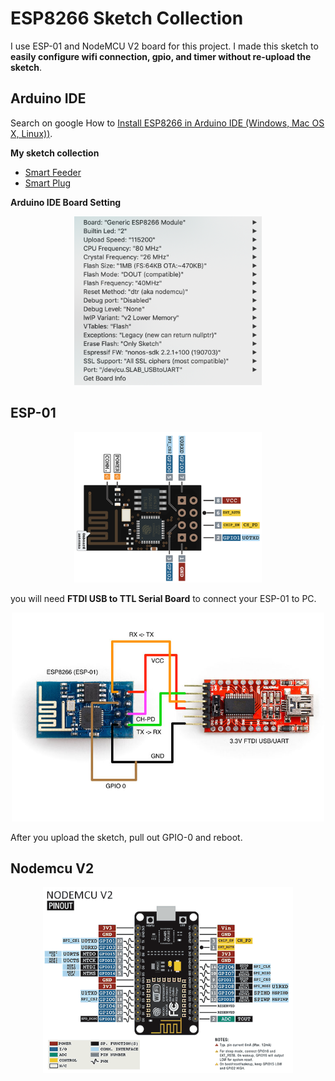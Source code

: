 # ESP8266 Sketch Collection

I use ESP-01 and NodeMCU V2 board for this project. I made this sketch to **easily configure wifi connection, gpio, and timer without re-upload the sketch**.

## Arduino IDE

Search on google How to [Install ESP8266 in Arduino IDE (Windows, Mac OS X, Linux))](https://www.google.com/search?q=Install+ESP8266+in+Arduino+IDE+(Windows%2C+Mac+OS+X%2C+Linux)&oq=Install+ESP8266+in+Arduino+IDE+(Windows%2C+Mac+OS+X%2C+Linux)&aqs=chrome..69i57j69i60.567j0j9&sourceid=chrome&ie=UTF-8).

**My sketch collection**

- [Smart Feeder](https://github.com/ariyanki/esp8266/tree/master/feeding_timer)
- [Smart Plug](https://github.com/ariyanki/esp8266/tree/master/smart_plug)

**Arduino IDE Board Setting**
<p align="center">
  <img src="https://raw.githubusercontent.com/ariyanki/esp8266/master/Docs/image/board-setting.png" width="300">
</p>


## ESP-01

<p align="center">
  <img src="https://raw.githubusercontent.com/ariyanki/esp8266/master/Docs/image/esp-01-pinout.png" width="300">
</p>

you will need **FTDI USB to TTL Serial Board** to connect your ESP-01 to PC.

<p align="center">
  <img src="https://raw.githubusercontent.com/ariyanki/esp8266/master/Docs/image/esp-01-ftdi.jpg" width="500">
</p>

After you upload the sketch, pull out GPIO-0 and reboot.

## Nodemcu V2

<p align="center">
  <img src="https://raw.githubusercontent.com/ariyanki/esp8266/master/Docs/image/nodemcu-pinout.png" width="400">
</p>

